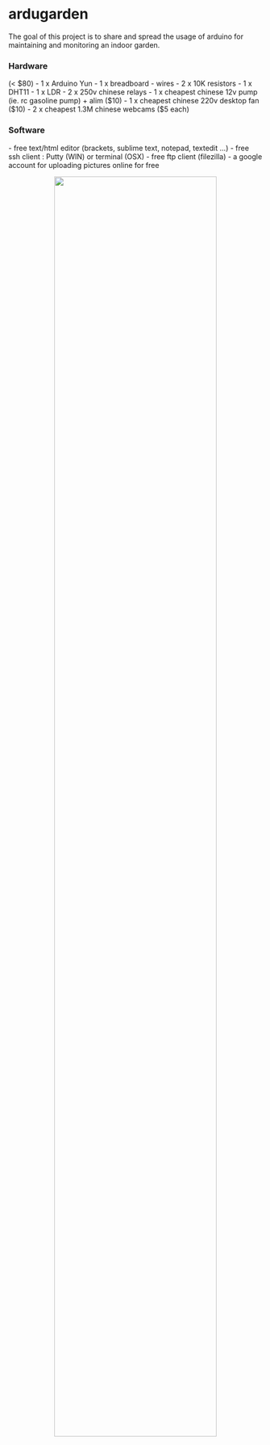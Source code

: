 # ardugarden
The goal of this project is to share and spread the usage of arduino for maintaining and monitoring an indoor garden.

<h3>Hardware</h3> (< $80)
- 1 x Arduino Yun
- 1 x breadboard
- wires
- 2 x 10K resistors
- 1 x DHT11
- 1 x LDR
- 2 x 250v chinese relays
- 1 x cheapest chinese 12v pump (ie. rc gasoline pump) + alim ($10)
- 1 x cheapest chinese 220v desktop fan ($10)
- 2 x cheapest 1.3M chinese webcams ($5 each)

<h3>Software</h3>
- free text/html editor (brackets, sublime text, notepad, textedit ...)
- free ssh client : Putty (WIN) or terminal (OSX)
- free ftp client (filezilla)
- a google account for uploading pictures online for free

<p align="center">
  <img src="https://cdn.sparkfun.com//assets/parts/8/6/4/1/12053-04.jpg" width="80%"/>
</p>
